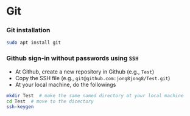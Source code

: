 # Git

### Git installation

```sh
sudo apt install git
```


### Github sign-in without passwords using `SSH`
- At Github, create a new repository in Github (e.g., `Test`)
- Copy the SSH file (e.g., `git@github.com:jong8jong8/Test.git`)
- At your local machine, do the followings
```sh
mkdir Test  # make the same named directory at your local machine
cd Test  # move to the dicectory
ssh-keygen
```
